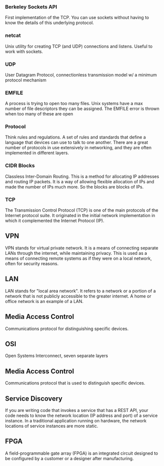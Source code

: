 ### Berkeley Sockets API
First implementation of the TCP. You can use sockets without having to know the details of this underlying protocol.

### netcat
Unix utility for creating TCP (and UDP) connections and listens. Useful to work with sockets. 

### UDP  
User Datagram Protocol, connectionless transmission model w/ a minimum protocol mechanism

### EMFILE  
A process is trying to open too many files. Unix systems have a max number of file descriptors they can be assigned. The EMFILE error is thrown when too many of these are open

### Protocol  
Think rules and regulations. A set of rules and standards that define a language that devices can use to talk to one another. There are a great number of protocols in use extensively in networking, and they are often implemented in different layers.

### CIDR Blocks  
Classless Inter-Domain Routing. This is a method for allocating IP addresses
and routing IP packets. It is a way of allowing flexible allocation of IPs and
made the number of IPs much more. So the blocks are blocks of IPs. 

### TCP  
The Transmission Control Protocol (TCP) is one of the main protocols of the Internet protocol suite. It originated in the initial network implementation in which it complemented the Internet Protocol (IP). 

## VPN 
VPN stands for virtual private network. It is a means of connecting separate LANs through the internet, while maintaining privacy. This is used as a means of connecting remote systems as if they were on a local network, often for security reasons.

## LAN 
LAN stands for "local area network". It refers to a network or a portion of a network that is not publicly accessible to the greater internet. A home or office network is an example of a LAN.

## Media Access Control 
Communications protocol for distinguishing specific devices. 

## OSI
Open Systems Interconnect, seven separate layers

## Media Access Control
Communications protocol that is used to distinguish specific devices.

## Service Discovery
If you are writing code that invokes a service that has a REST API, your code needs to know the network location (IP address and port) of a service instance. In a traditional application running on hardware, the network locations of service instances are more static. 

## FPGA
A field-programmable gate array (FPGA) is an integrated circuit designed to be configured by a customer or a designer after manufacturing.
